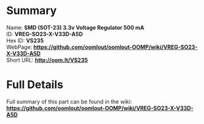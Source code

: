 
Summary
=================
  
Name: __SMD (SOT-23) 3.3v Voltage Regulator 500 mA__    
ID: __VREG-SO23-X-V33D-A5D__   
Hex ID: __VS235__   
WebPage: __https://github.com/oomlout/oomlout-OOMP/wiki/VREG-SO23-X-V33D-A5D__   
Short URL: __http://oom.lt/VS235__   

Full Details
==========================
Full summary of this part can be found in the wiki:   
__https://github.com/oomlout/oomlout-OOMP/wiki/VREG-SO23-X-V33D-A5D__    

